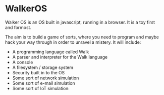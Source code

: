 # WalkerOS
Walker OS is an OS built in javascript, running in a browser. It is a toy first and formost.

The aim is to build a game of sorts, where you need to program and maybe hack your way through in order to unravel a mistery.
It will include:
- A programming language called Walk
- A parser and interpreter for the Walk language
- A console
- A filesystem / storage system
- Security built in to the OS
- Some sort of network simulation
- Some sort of e-mail simulation
- Some sort of IoT simulation
